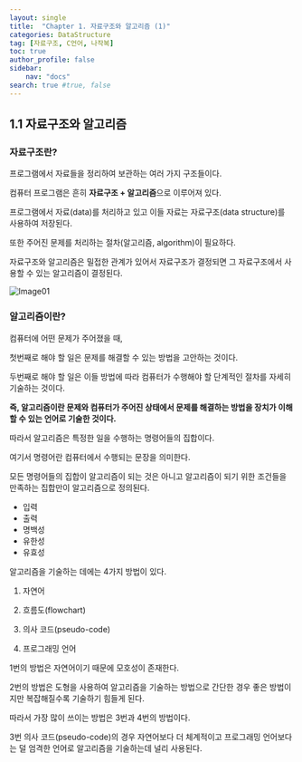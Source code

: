 ```yaml
---
layout: single
title:  "Chapter 1. 자료구조와 알고리즘 (1)"
categories: DataStructure
tag: [자료구조, C언어, 나작복]
toc: true
author_profile: false
sidebar:
    nav: "docs"
search: true #true, false
---
```


## 1.1 자료구조와 알고리즘



### 자료구조란?

 프로그램에서 자료들을 정리하여 보관하는 여러 가지 구조들이다.    

 컴퓨터 프로그램은 흔히 **자료구조 + 알고리즘**으로 이루어져 있다.   

 프로그램에서 자료(data)를 처리하고 있고 이들 자료는 자료구조(data structure)를 사용하여 저장된다.   

 또한 주어진 문제를 처리하는 절차(알고리즘, algorithm)이 필요하다.   

 자료구조와 알고리즘은 밀접한 관계가 있어서 자료구조가 결정되면 그 자료구조에서 사용할 수 있는 알고리즘이 결정된다.   

![Image01]({{site.url}}\images\2023-03-10-Review-DataStructure\image-20230310171935121.png)

### 알고리즘이란?

 컴퓨터에 어떤 문제가 주어졌을 때,   

 첫번째로 해야 할 일은 문제를 해결할 수 있는 방법을 고안하는 것이다.

 두번째로 해야 할 일은 이들 방법에 따라 컴퓨터가 수행해야 할 단계적인 절차를 자세히 기술하는 것이다.

 **즉, 알고리즘이란 문제와 컴퓨터가 주어진 상태에서 문제를 해결하는 방법을 장치가 이해할 수 있는 언어로 기술한 것이다.**

 

 따라서 알고리즘은 특정한 일을 수행하는 명령어들의 집합이다.

 여기서 명령어란 컴퓨터에서 수행되는 문장을 의미한다.

 모든 명령어들의 집합이 알고리즘이 되는 것은 아니고 알고리즘이 되기 위한 조건들을 만족하는 집합만이 알고리즘으로 정의된다.

 * 입력
 * 출력
 * 명백성
 * 유한성
 * 유효성

 알고리즘을 기술하는 데에는 4가지 방법이 있다.

 1. 자연어

 2. 흐름도(flowchart)

 3. 의사 코드(pseudo-code)

 4. 프로그래밍 언어

 1번의 방법은 자연어이기 때문에 모호성이 존재한다.

 2번의 방법은 도형을 사용하여 알고리즘을 기술하는 방법으로 간단한 경우 좋은 방법이지만 복잡해질수록 기술하기 힘들게 된다.

 따라서 가장 많이 쓰이는 방법은 3번과 4번의 방법이다.

 3번 의사 코드(pseudo-code)의 경우 자연어보다 더 체계적이고 프로그래밍 언어보다는 덜 엄격한 언어로 알고리즘을 기술하는데 널리 사용된다.
